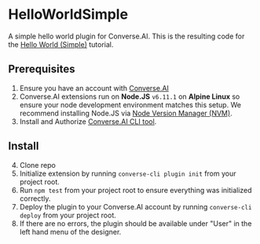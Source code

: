 # HelloWorldSimple
A simple hello world plugin for Converse.AI.
This is the resulting code for the [Hello World (Simple)](https://get.converse.ai/v2/docs/hello-world-simple-cli) tutorial.

## Prerequisites
1. Ensure you have an account with [Converse.AI](http://www.converse.ai/)
2. Converse.AI extensions run on **Node.JS** `v6.11.1` on **Alpine Linux** so ensure your node development environment matches this setup. We recommend installing Node.JS via [Node Version Manager (NVM)](https://github.com/creationix/nvm).
3. Install and Authorize [Converse.AI CLI tool](https://dash.readme.io/project/converseai/v2/docs/converse-ai-cli).

## Install
4. Clone repo
5. Initialize extension by running `converse-cli plugin init` from your project root.
6. Run `npm test` from your project root to ensure everything was initialized correctly.
7. Deploy the plugin to your Converse.AI account by running `converse-cli deploy` from your project root.
8. If there are no errors, the plugin should be available under "User" in the left hand menu of the designer.
